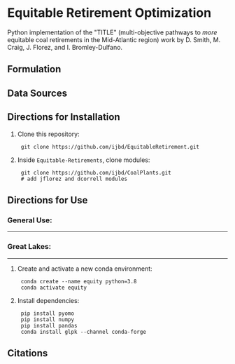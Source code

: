 # Equitable Retirement Optimization

Python implementation of the "TITLE" (multi-objective pathways to *more* equitable coal retirements in the Mid-Atlantic region) work by D. Smith, M. Craig, J. Florez, and I. Bromley-Dulfano. 

## Formulation

## Data Sources

## Directions for Installation
1. Clone this repository:

        git clone https://github.com/ijbd/EquitableRetirement.git

2. Inside `Equitable-Retirements`, clone modules:

        git clone https://github.com/ijbd/CoalPlants.git
        # add jflorez and dcorrell modules

## Directions for Use

### General Use:
---


### Great Lakes:
---
1. Create and activate a new conda environment:

        conda create --name equity python=3.8
        conda activate equity

2. Install dependencies:

        pip install pyomo
        pip install numpy
        pip install pandas
        conda install glpk --channel conda-forge

## Citations